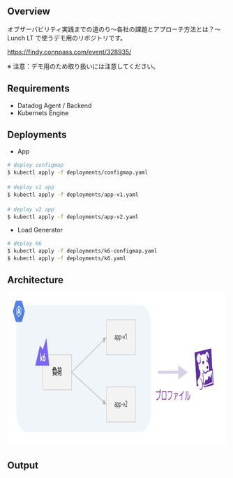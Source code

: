 ## Overview

オブザーバビリティ実践までの道のり〜各社の課題とアプローチ方法とは？〜 Lunch LT で使うデモ用のリポジトリです。

https://findy.connpass.com/event/328935/

※ 注意：デモ用のため取り扱いには注意してください。

## Requirements
- Datadog Agent / Backend
- Kubernets Engine

## Deployments
- App
```sh
# deploy configmap
$ kubectl apply -f deployments/configmap.yaml

# deploy v1 app 
$ kubectl apply -f deployments/app-v1.yaml

# deploy v2 app
$ kubectl apply -f deployments/app-v2.yaml
```

- Load Generator
```sh
# deploy k6
$ kubectl apply -f deployments/k6-configmap.yaml
$ kubectl apply -f deployments/k6.yaml
```

## Architecture

<img src="fig/demo-architecture.png" width=auto height="350">

## Output